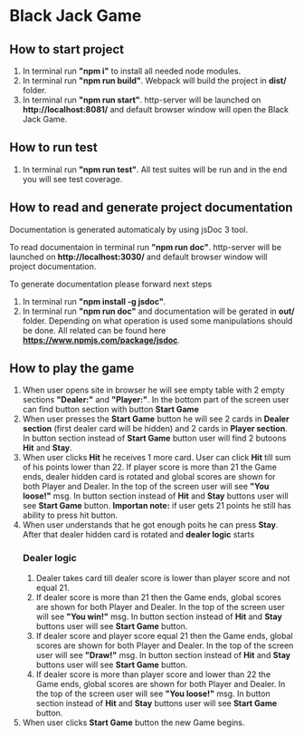 # Black Jack Game

## How to start project
  1. In terminal run **"npm i"** to install all needed node modules.
  2. In terminal run **"npm run build"**. Webpack will build the project in **dist/** folder.
  3. In terminal run **"npm run start"**. http-server will be launched on **http://localhost:8081/** and default browser window will open the Black Jack Game.

## How to run test
  1. In terminal run **"npm run test"**. All test suites will be run and in the end you will see test coverage.

## How to read and generate project documentation
  Documentation is generated automaticaly by using jsDoc 3 tool.

  To read documentaion in terminal run **"npm run doc"**. http-server will be launched on **http://localhost:3030/** and default browser window will project documentation.
 
  To generate documentation please forward next steps
  1. In terminal run **"npm install -g jsdoc"**.
  2. In terminal run **"npm run doc"** and documentation will be gerated in **out/** folder. Depending on what operation is used some manipulations should be done. All related can be found here **https://www.npmjs.com/package/jsdoc**.

## How to play the game
  1. When user opens site in browser he will see empty table with 2 empty sections **"Dealer:"** and **"Player:"**. In the bottom part of the screen user can find button section with button **Start Game**
  2. When user presses the **Start Game** button he will see 2 cards in **Dealer section** (first dealer card will be hidden) and 2 cards in **Player section**. In button section instead of **Start Game** button user will find 2 butoons **Hit** and **Stay**.
  3. When user clicks **Hit** he receives 1 more card. User can click **Hit** till sum of his points lower than 22. If player score is more than 21 the Game ends, dealer hidden card is rotated and global scores are shown for both Player and Dealer. In the top of the screen user will see **"You loose!"** msg. In button section instead of **Hit** and **Stay** buttons user will see **Start Game** button.
  **Importan note:** if user gets 21 points he still has ability to press hit button.
  4. When user understands that he got enough poits he can press **Stay**. After that dealer hidden card is rotated and **dealer logic** starts
     ### Dealer logic
       1. Dealer takes card till dealer score is lower than player score and not equal 21.
       2. If dealer score is more than 21 then the Game ends, global scores are shown for both Player and Dealer. In the top of the screen user will see **"You win!"** msg. In button section instead of **Hit** and **Stay** buttons user will see **Start Game** button.
       3. If dealer score and player score equal 21 then the Game ends, global scores are shown for both Player and Dealer. In the top of the screen user will see **"Draw!"** msg. In button section instead of **Hit** and **Stay** buttons user will see **Start Game** button.
       4. If dealer score is more than player score and lower than 22 the Game ends, global scores are shown for both Player and Dealer. In the top of the screen user will see **"You loose!"** msg. In button section instead of **Hit** and **Stay** buttons user will see **Start Game** button.
  5. When user clicks **Start Game** button the new Game begins.